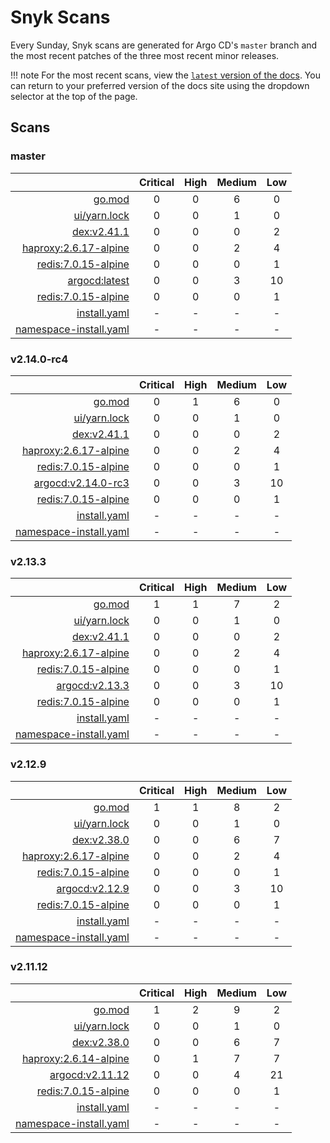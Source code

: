 # Snyk Scans

Every Sunday, Snyk scans are generated for Argo CD's `master` branch and the most recent patches of the three most
recent minor releases.

!!! note
    For the most recent scans, view the [`latest` version of the docs](https://argo-cd.readthedocs.io/en/latest/snyk/).
    You can return to your preferred version of the docs site using the dropdown selector at the top of the page.

## Scans

### master

|    | Critical | High | Medium | Low |
|---:|:--------:|:----:|:------:|:---:|
| [go.mod](master/argocd-test.html) | 0 | 0 | 6 | 0 |
| [ui/yarn.lock](master/argocd-test.html) | 0 | 0 | 1 | 0 |
| [dex:v2.41.1](master/ghcr.io_dexidp_dex_v2.41.1.html) | 0 | 0 | 0 | 2 |
| [haproxy:2.6.17-alpine](master/public.ecr.aws_docker_library_haproxy_2.6.17-alpine.html) | 0 | 0 | 2 | 4 |
| [redis:7.0.15-alpine](master/public.ecr.aws_docker_library_redis_7.0.15-alpine.html) | 0 | 0 | 0 | 1 |
| [argocd:latest](master/quay.io_argoproj_argocd_latest.html) | 0 | 0 | 3 | 10 |
| [redis:7.0.15-alpine](master/redis_7.0.15-alpine.html) | 0 | 0 | 0 | 1 |
| [install.yaml](master/argocd-iac-install.html) | - | - | - | - |
| [namespace-install.yaml](master/argocd-iac-namespace-install.html) | - | - | - | - |

### v2.14.0-rc4

|    | Critical | High | Medium | Low |
|---:|:--------:|:----:|:------:|:---:|
| [go.mod](v2.14.0-rc4/argocd-test.html) | 0 | 1 | 6 | 0 |
| [ui/yarn.lock](v2.14.0-rc4/argocd-test.html) | 0 | 0 | 1 | 0 |
| [dex:v2.41.1](v2.14.0-rc4/ghcr.io_dexidp_dex_v2.41.1.html) | 0 | 0 | 0 | 2 |
| [haproxy:2.6.17-alpine](v2.14.0-rc4/public.ecr.aws_docker_library_haproxy_2.6.17-alpine.html) | 0 | 0 | 2 | 4 |
| [redis:7.0.15-alpine](v2.14.0-rc4/public.ecr.aws_docker_library_redis_7.0.15-alpine.html) | 0 | 0 | 0 | 1 |
| [argocd:v2.14.0-rc3](v2.14.0-rc4/quay.io_argoproj_argocd_v2.14.0-rc3.html) | 0 | 0 | 3 | 10 |
| [redis:7.0.15-alpine](v2.14.0-rc4/redis_7.0.15-alpine.html) | 0 | 0 | 0 | 1 |
| [install.yaml](v2.14.0-rc4/argocd-iac-install.html) | - | - | - | - |
| [namespace-install.yaml](v2.14.0-rc4/argocd-iac-namespace-install.html) | - | - | - | - |

### v2.13.3

|    | Critical | High | Medium | Low |
|---:|:--------:|:----:|:------:|:---:|
| [go.mod](v2.13.3/argocd-test.html) | 1 | 1 | 7 | 2 |
| [ui/yarn.lock](v2.13.3/argocd-test.html) | 0 | 0 | 1 | 0 |
| [dex:v2.41.1](v2.13.3/ghcr.io_dexidp_dex_v2.41.1.html) | 0 | 0 | 0 | 2 |
| [haproxy:2.6.17-alpine](v2.13.3/public.ecr.aws_docker_library_haproxy_2.6.17-alpine.html) | 0 | 0 | 2 | 4 |
| [redis:7.0.15-alpine](v2.13.3/public.ecr.aws_docker_library_redis_7.0.15-alpine.html) | 0 | 0 | 0 | 1 |
| [argocd:v2.13.3](v2.13.3/quay.io_argoproj_argocd_v2.13.3.html) | 0 | 0 | 3 | 10 |
| [redis:7.0.15-alpine](v2.13.3/redis_7.0.15-alpine.html) | 0 | 0 | 0 | 1 |
| [install.yaml](v2.13.3/argocd-iac-install.html) | - | - | - | - |
| [namespace-install.yaml](v2.13.3/argocd-iac-namespace-install.html) | - | - | - | - |

### v2.12.9

|    | Critical | High | Medium | Low |
|---:|:--------:|:----:|:------:|:---:|
| [go.mod](v2.12.9/argocd-test.html) | 1 | 1 | 8 | 2 |
| [ui/yarn.lock](v2.12.9/argocd-test.html) | 0 | 0 | 1 | 0 |
| [dex:v2.38.0](v2.12.9/ghcr.io_dexidp_dex_v2.38.0.html) | 0 | 0 | 6 | 7 |
| [haproxy:2.6.17-alpine](v2.12.9/public.ecr.aws_docker_library_haproxy_2.6.17-alpine.html) | 0 | 0 | 2 | 4 |
| [redis:7.0.15-alpine](v2.12.9/public.ecr.aws_docker_library_redis_7.0.15-alpine.html) | 0 | 0 | 0 | 1 |
| [argocd:v2.12.9](v2.12.9/quay.io_argoproj_argocd_v2.12.9.html) | 0 | 0 | 3 | 10 |
| [redis:7.0.15-alpine](v2.12.9/redis_7.0.15-alpine.html) | 0 | 0 | 0 | 1 |
| [install.yaml](v2.12.9/argocd-iac-install.html) | - | - | - | - |
| [namespace-install.yaml](v2.12.9/argocd-iac-namespace-install.html) | - | - | - | - |

### v2.11.12

|    | Critical | High | Medium | Low |
|---:|:--------:|:----:|:------:|:---:|
| [go.mod](v2.11.12/argocd-test.html) | 1 | 2 | 9 | 2 |
| [ui/yarn.lock](v2.11.12/argocd-test.html) | 0 | 0 | 1 | 0 |
| [dex:v2.38.0](v2.11.12/ghcr.io_dexidp_dex_v2.38.0.html) | 0 | 0 | 6 | 7 |
| [haproxy:2.6.14-alpine](v2.11.12/haproxy_2.6.14-alpine.html) | 0 | 1 | 7 | 7 |
| [argocd:v2.11.12](v2.11.12/quay.io_argoproj_argocd_v2.11.12.html) | 0 | 0 | 4 | 21 |
| [redis:7.0.15-alpine](v2.11.12/redis_7.0.15-alpine.html) | 0 | 0 | 0 | 1 |
| [install.yaml](v2.11.12/argocd-iac-install.html) | - | - | - | - |
| [namespace-install.yaml](v2.11.12/argocd-iac-namespace-install.html) | - | - | - | - |
